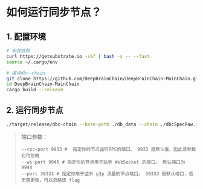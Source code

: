 # 如何运行同步节点？

## 1. 配置环境

```bash
# 安装依赖
curl https://getsubstrate.io -sSf | bash -s -- --fast
source ~/.cargo/env

# 编译dbc-chain
git clone https://github.com/DeepBrainChain/DeepBrainChain-MainChain.git
cd DeepBrainChain-MainChain
cargo build --release
```

## 2. 运行同步节点

```bash
./target/release/dbc-chain --base-path ./db_data --chain ./dbcSpecRaw.json --pruning archive --bootnodes /ip4/47.74.88.41/tcp/8947/p2p/12D3KooWD87i4TKA68P7zpGNXxUaHgvnimbgihEzDyJrmG3iGJPw
```

> 端口参数：
>
> ```
> --rpc-port 9933 #  指定你的节点监听RPC的端口。 9933 是默认值，因此该参数也可忽略
> --ws-port 9945 # 指定你的节点用于监听 WebSocket 的端口。 默认端口为 9944
> --port 30333 # 指定你用于监听 p2p 流量的节点端口。 30333 是默认端口，若无需更改，可以忽略该 flag
> ```
